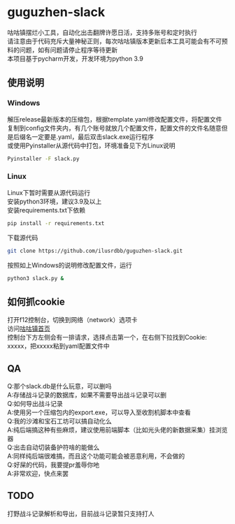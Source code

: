 # guguzhen-slack

咕咕镇摆烂小工具，自动化出击翻牌许愿日活，支持多账号和定时执行  
请注意由于代码充斥大量神秘正则，每次咕咕镇版本更新后本工具可能会有不可预料的问题，如有问题请停止程序等待更新  
本项目基于pycharm开发，开发环境为python 3.9  

## 使用说明
### Windows
解压release最新版本的压缩包，根据template.yaml修改配置文件，将配置文件复制到config文件夹内，有几个账号就放几个配置文件，配置文件的文件名随意但是后缀名一定要是.yaml，最后双击slack.exe运行程序  
或使用Pyinstaller从源代码中打包，环境准备见下方Linux说明  
~~~bash
Pyinstaller -F slack.py
~~~
### Linux
Linux下暂时需要从源代码运行  
安装python3环境，建议3.9及以上  
安装requirements.txt下依赖  
~~~bash
pip install -r requirements.txt
~~~
下载源代码  
~~~bash
git clone https://github.com/ilusrdbb/guguzhen-slack.git
~~~
按照如上Windows的说明修改配置文件，运行
~~~bash
python3 slack.py &
~~~

## 如何抓cookie
打开f12控制台，切换到网络（network）选项卡  
访问[咕咕镇首页](https://www.momozhen.com/fyg_index.php#)  
控制台下方左侧会有一排请求，选择点击第一个，在右侧下拉找到Cookie: xxxxx，把xxxxx粘到yaml配置文件中  

## QA
Q:那个slack.db是什么玩意，可以删吗  
A:存储战斗记录的数据库，如果不需要导出战斗记录可以删  
Q:如何导出战斗记录  
A:使用另一个压缩包内的export.exe，可以导入至收割机脚本中查看  
Q:我的沙滩和宝石工坊可以搞自动化么  
A:纯后端搞这种有些麻烦，建议使用前端脚本（比如光头佬的新数据采集）挂浏览器  
Q:出击自动切装备护符啥的能做么  
A:同样纯后端很难搞，而且这个功能可能会被恶意利用，不会做的  
Q:好屎的代码，我要提pr羞辱你吔  
A:非常欢迎，快点来罢  

## TODO
打野战斗记录解析和导出，目前战斗记录暂只支持打人